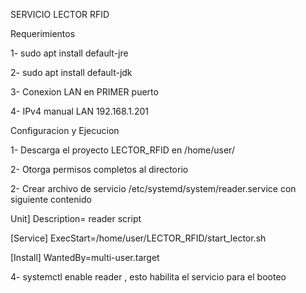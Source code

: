 SERVICIO LECTOR RFID

Requerimientos

1- sudo apt install default-jre

2- sudo apt install default-jdk

3- Conexion LAN en PRIMER puerto

4- IPv4 manual LAN 192.168.1.201


Configuracion y Ejecucion

1- Descarga el proyecto LECTOR_RFID en /home/user/

2- Otorga permisos completos al directorio
 
2- Crear archivo de servicio /etc/systemd/system/reader.service con siguiente contenido

  Unit]
  Description= reader script

  [Service]
  ExecStart=/home/user/LECTOR_RFID/start_lector.sh

  [Install]
  WantedBy=multi-user.target
  
4- systemctl enable reader , esto habilita el servicio para el booteo
  

